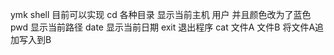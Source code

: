 ymk shell
目前可以实现
cd 各种目录
显示当前主机 用户 并且颜色改为了蓝色
pwd 显示当前路径
date 显示当前日期
exit 退出程序
cat 文件A 文件B 将文件A追加写入到B

